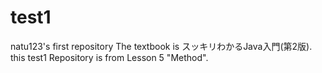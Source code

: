# test1
natu123's first repository
The textbook is スッキリわかるJava入門(第2版).
this test1 Repository is from Lesson 5 "Method".
